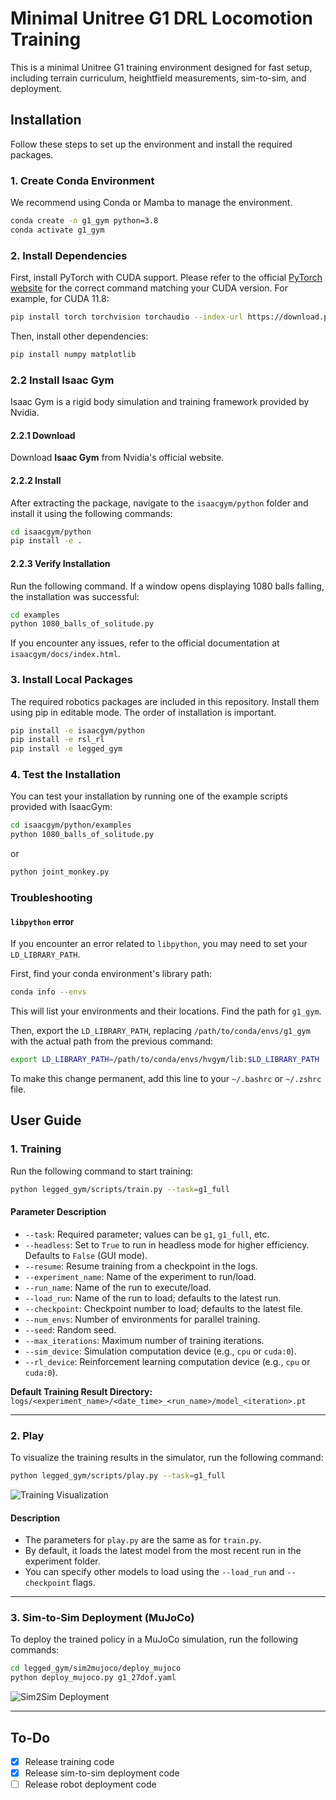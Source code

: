 # Minimal Unitree G1 DRL Locomotion Training

This is a minimal Unitree G1 training environment designed for fast setup, including terrain curriculum, heightfield measurements, sim-to-sim, and deployment.

## Installation

Follow these steps to set up the environment and install the required packages.

### 1. Create Conda Environment

We recommend using Conda or Mamba to manage the environment.

```bash
conda create -n g1_gym python=3.8
conda activate g1_gym
```

### 2. Install Dependencies

First, install PyTorch with CUDA support. Please refer to the official [PyTorch website](https://pytorch.org/get-started/locally/) for the correct command matching your CUDA version. For example, for CUDA 11.8:
```bash
pip install torch torchvision torchaudio --index-url https://download.pytorch.org/whl/cu118
```
Then, install other dependencies:
```bash
pip install numpy matplotlib
```

### 2.2 Install Isaac Gym
Isaac Gym is a rigid body simulation and training framework provided by Nvidia.

#### 2.2.1 Download
Download **Isaac Gym** from Nvidia's official website.

#### 2.2.2 Install
After extracting the package, navigate to the `isaacgym/python` folder and install it using the following commands:
```bash
cd isaacgym/python
pip install -e .
```

#### 2.2.3 Verify Installation
Run the following command. If a window opens displaying 1080 balls falling, the installation was successful:
```bash
cd examples
python 1080_balls_of_solitude.py
```
If you encounter any issues, refer to the official documentation at `isaacgym/docs/index.html`.

### 3. Install Local Packages

The required robotics packages are included in this repository. Install them using pip in editable mode. The order of installation is important.

```bash
pip install -e isaacgym/python
pip install -e rsl_rl
pip install -e legged_gym
```

### 4. Test the Installation

You can test your installation by running one of the example scripts provided with IsaacGym:

```bash
cd isaacgym/python/examples
python 1080_balls_of_solitude.py
```
or
```bash
python joint_monkey.py
```

### Troubleshooting

#### `libpython` error

If you encounter an error related to `libpython`, you may need to set your `LD_LIBRARY_PATH`.

First, find your conda environment's library path:
```bash
conda info --envs
```
This will list your environments and their locations. Find the path for `g1_gym`.

Then, export the `LD_LIBRARY_PATH`, replacing `/path/to/conda/envs/g1_gym` with the actual path from the previous command:
```bash
export LD_LIBRARY_PATH=/path/to/conda/envs/hvgym/lib:$LD_LIBRARY_PATH
```
To make this change permanent, add this line to your `~/.bashrc` or `~/.zshrc` file. 

## User Guide

### 1. Training

Run the following command to start training:
```bash
python legged_gym/scripts/train.py --task=g1_full
```

#### Parameter Description
*   `--task`: Required parameter; values can be `g1`, `g1_full`, etc.
*   `--headless`: Set to `True` to run in headless mode for higher efficiency. Defaults to `False` (GUI mode).
*   `--resume`: Resume training from a checkpoint in the logs.
*   `--experiment_name`: Name of the experiment to run/load.
*   `--run_name`: Name of the run to execute/load.
*   `--load_run`: Name of the run to load; defaults to the latest run.
*   `--checkpoint`: Checkpoint number to load; defaults to the latest file.
*   `--num_envs`: Number of environments for parallel training.
*   `--seed`: Random seed.
*   `--max_iterations`: Maximum number of training iterations.
*   `--sim_device`: Simulation computation device (e.g., `cpu` or `cuda:0`).
*   `--rl_device`: Reinforcement learning computation device (e.g., `cpu` or `cuda:0`).

**Default Training Result Directory:** `logs/<experiment_name>/<date_time>_<run_name>/model_<iteration>.pt`

---

### 2. Play

To visualize the training results in the simulator, run the following command:
```bash
python legged_gym/scripts/play.py --task=g1_full
```

![Training Visualization](assets/vis_1.gif)

#### Description
*   The parameters for `play.py` are the same as for `train.py`.
*   By default, it loads the latest model from the most recent run in the experiment folder.
*   You can specify other models to load using the `--load_run` and `--checkpoint` flags. 

---

### 3. Sim-to-Sim Deployment (MuJoCo)

To deploy the trained policy in a MuJoCo simulation, run the following commands:

```bash
cd legged_gym/sim2mujoco/deploy_mujoco
python deploy_mujoco.py g1_27dof.yaml
```

![Sim2Sim Deployment](assets/sim2sim.gif)

---

## To-Do
- [x] Release training code
- [x] Release sim-to-sim deployment code
- [ ] Release robot deployment code